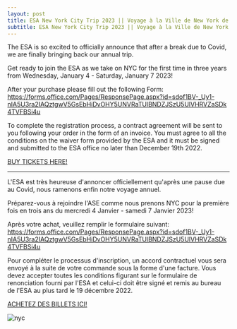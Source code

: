 ```yaml
---
layout: post
title: ESA New York City Trip 2023 || Voyage à la Ville de New York de l'AÉSÉ 2023
subtitle: ESA New York City Trip 2023 || Voyage à la Ville de New York de l'AÉSÉ 2023
---
```

The ESA is so excited to officially announce that after a break due to Covid, we are finally bringing back our annual trip. 

Get ready to join the ESA as we take on NYC for the first time in three years from Wednesday, January 4 - Saturday, January 7 2023!

After your purchase please fill out the following Form:
https://forms.office.com/Pages/ResponsePage.aspx?id=sdof1BV-_Uy1-nIA5U3ra2IAQztgwV5GsEbHiDvOHY5UNVRaTUlBNDZJSzU5UlVHRVZaSDk4TVFBSi4u

To complete the registration process, a contract agreement will be sent to you following your order in the form of an invoice. 
You must agree to all the conditions on the waiver form provided by the ESA and it must be signed and submitted to the ESA office no later than December 19th 2022.

[BUY TICKETS HERE!](https://ecouo.square.site)

*********

L'ESA est très heureuse d'annoncer officiellement qu'après une pause due au Covid, nous ramenons enfin notre voyage annuel. 

Préparez-vous à rejoindre l'ASE comme nous prenons NYC pour la première fois en trois ans du mercredi 4 Janvier - samedi 7 Janvier 2023!                

Après votre achat, veuillez remplir le formulaire suivant:
https://forms.office.com/Pages/ResponsePage.aspx?id=sdof1BV-_Uy1-nIA5U3ra2IAQztgwV5GsEbHiDvOHY5UNVRaTUlBNDZJSzU5UlVHRVZaSDk4TVFBSi4u

Pour compléter le processus d'inscription, un accord contractuel vous sera envoyé à la suite de votre commande sous la forme d'une facture. 
Vous devez accepter toutes les conditions figurant sur le formulaire de renonciation fourni par l'ESA et celui-ci doit être signé et remis au bureau de l'ESA au plus tard le 19 décembre 2022.

[ACHETEZ DES BILLETS ICI!](https://ecouo.square.site)

![nyc](https://user-images.githubusercontent.com/85036126/197835234-e9199ca7-0979-4a98-8062-431b85adc306.jpeg)

